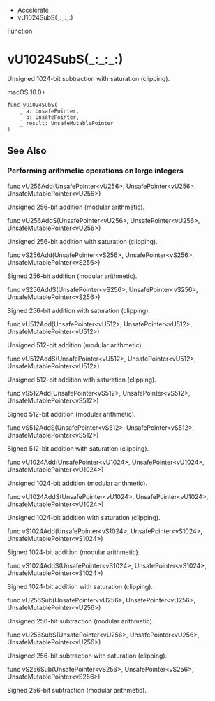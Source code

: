

- Accelerate
-  vU1024SubS(\_:\_:\_:) 

Function

# vU1024SubS(\_:\_:\_:)

Unsigned 1024-bit subtraction with saturation (clipping).

macOS 10.0+

``` source
func vU1024SubS(
    _ a: UnsafePointer,
    _ b: UnsafePointer,
    _ result: UnsafeMutablePointer
)
```

## See Also

### Performing arithmetic operations on large integers

func vU256Add(UnsafePointer&lt;vU256>, UnsafePointer&lt;vU256>, UnsafeMutablePointer&lt;vU256>)

Unsigned 256-bit addition (modular arithmetic).

func vU256AddS(UnsafePointer&lt;vU256>, UnsafePointer&lt;vU256>, UnsafeMutablePointer&lt;vU256>)

Unsigned 256-bit addition with saturation (clipping).

func vS256Add(UnsafePointer&lt;vS256>, UnsafePointer&lt;vS256>, UnsafeMutablePointer&lt;vS256>)

Signed 256-bit addition (modular arithmetic).

func vS256AddS(UnsafePointer&lt;vS256>, UnsafePointer&lt;vS256>, UnsafeMutablePointer&lt;vS256>)

Signed 256-bit addition with saturation (clipping).

func vU512Add(UnsafePointer&lt;vU512>, UnsafePointer&lt;vU512>, UnsafeMutablePointer&lt;vU512>)

Unsigned 512-bit addition (modular arithmetic).

func vU512AddS(UnsafePointer&lt;vU512>, UnsafePointer&lt;vU512>, UnsafeMutablePointer&lt;vU512>)

Unsigned 512-bit addition with saturation (clipping).

func vS512Add(UnsafePointer&lt;vS512>, UnsafePointer&lt;vS512>, UnsafeMutablePointer&lt;vS512>)

Signed 512-bit addition (modular arithmetic).

func vS512AddS(UnsafePointer&lt;vS512>, UnsafePointer&lt;vS512>, UnsafeMutablePointer&lt;vS512>)

Signed 512-bit addition with saturation (clipping).

func vU1024Add(UnsafePointer&lt;vU1024>, UnsafePointer&lt;vU1024>, UnsafeMutablePointer&lt;vU1024>)

Unsigned 1024-bit addition (modular arithmetic).

func vU1024AddS(UnsafePointer&lt;vU1024>, UnsafePointer&lt;vU1024>, UnsafeMutablePointer&lt;vU1024>)

Unsigned 1024-bit addition with saturation (clipping).

func vS1024Add(UnsafePointer&lt;vS1024>, UnsafePointer&lt;vS1024>, UnsafeMutablePointer&lt;vS1024>)

Signed 1024-bit addition (modular arithmetic).

func vS1024AddS(UnsafePointer&lt;vS1024>, UnsafePointer&lt;vS1024>, UnsafeMutablePointer&lt;vS1024>)

Signed 1024-bit addition with saturation (clipping).

func vU256Sub(UnsafePointer&lt;vU256>, UnsafePointer&lt;vU256>, UnsafeMutablePointer&lt;vU256>)

Unsigned 256-bit subtraction (modular arithmetic).

func vU256SubS(UnsafePointer&lt;vU256>, UnsafePointer&lt;vU256>, UnsafeMutablePointer&lt;vU256>)

Unsigned 256-bit subtraction with saturation (clipping).

func vS256Sub(UnsafePointer&lt;vS256>, UnsafePointer&lt;vS256>, UnsafeMutablePointer&lt;vS256>)

Signed 256-bit subtraction (modular arithmetic).

